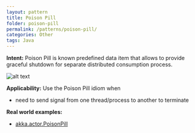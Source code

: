 ```yaml
---
layout: pattern
title: Poison Pill
folder: poison-pill
permalink: /patterns/poison-pill/
categories: Other
tags: Java
---
```


**Intent:** Poison Pill is known predefined data item that allows to provide
graceful shutdown for separate distributed consumption process.

![alt text](./etc/poison-pill.png "Poison Pill")

**Applicability:** Use the Poison Pill idiom when

* need to send signal from one thread/process to another to terminate

**Real world examples:**

* [akka.actor.PoisonPill](http://doc.akka.io/docs/akka/2.1.4/java/untyped-actors.html)
